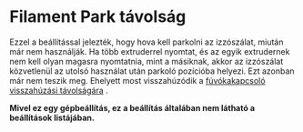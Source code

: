 # Filament Park távolság

Ezzel a beállítással jelezték, hogy hova kell parkolni az izzószálat, miután már nem használják. Ha több extruderrel nyomtat, és az egyik extrudernek nem kell olyan magasra nyomtatnia, mint a másiknak, akkor az izzószálat közvetlenül az utolsó használat után parkoló pozícióba helyezi. Ezt azonban már nem teszik meg. Ehelyett most visszahúzódik a [fúvókakapcsoló visszahúzási távolságára](../dual/switch_extruder_retraction_amount.md) .

**Mivel ez egy gépbeállítás, ez a beállítás általában nem látható a beállítások listájában.**
